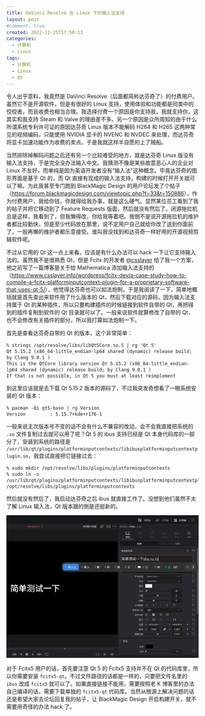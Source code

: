 ```yaml
---
title: DaVinci Resolve 在 Linux 下的输入法支持
layout: post
#comment: true
created: 2022-11-25T17:50:13
categories:
  - 计算机
  - Linux
tags:
  - 计算机
  - Linux
  - Qt
---
```

令人出乎意料，我竟然是 DaVinci Resolve（后面都简称达芬奇了）的付费用户。虽然它不是开源软件，但是有很好的 Linux 支持，使用体验和功能都是同类中的佼佼者，而且收费也相当合理。我选择付费一个原因是你支持我，我就支持你，这其实和我支持 Steam 和 Valve 的理由差不多。另一个原因是众所周知的由于什么所谓系统专利许可证的原因达芬奇 Linux 版本不能解码 H264 和 H265 这两种常见的视频编码，只能使用 NVIDIA 显卡的 NVENC 和 NVDEC 来处理，而达芬奇将显卡加速功能作为收费的卖点。于是我就这样半自愿的上了贼船。

当然排除掉解码问题之后还有另一个比较难受的地方，就是达芬奇 Linux 版没有输入法支持，于是完全没办法输入中文。我猜测不像是某些故意恶心人的企业对 Linux 不友好，而单纯是因为英语开发者没有“输入法”这种概念。毕竟达芬奇的图形界面是基于 Qt 的，而 Qt 直接有现成的输入法支持，构建的时候打开开关就可以了嘛。为此我甚至专门跑到 BlackMagic Design 的用户论坛发了个帖子（<https://forum.blackmagicdesign.com/viewtopic.php?f=33&t=150886>），作为付费用户，我给你钱，你就得给我办事，就是这么硬气。显然某位员工看到了我的帖子并把它移动到了 Feature Requests 版面，然后就没有然后了。闭源拖拉机总是这样，我看到了，但我懒得改，你给我等着吧。我倒不是说开源拖拉机的维护者都比较勤快，但是至少代码放在那里，说不定用户自己就给你改了送到你面前了，一般再懒的维护者都乐意接受。谁叫我没找到和达芬奇一样好用的开源视频剪辑软件呢。

不过从它用的 Qt 这一点上来看，应该是有什么办法可以 hack 一下让它支持输入法的。虽然我不是很熟悉 Qt，但是 Fcitx 的开发者 [@csslayer](https://www.csslayer.info/) 给了我一个方案，他之前写了一篇博客是关于给 Mathematica 添加输入法支持的（<https://www.csslayer.info/wordpress/fcitx-dev/a-case-study-how-to-compile-a-fcitx-platforminputcontext-plugin-for-a-proprietary-software-that-uses-qt-5/>），他觉得达芬奇也可以如法炮制，于是我阅读了一下，简单地概括就是首先查出来软件用了什么版本的 Qt，然后下载对应的源码，因为输入法支持属于 Qt 的某种插件，所以只要构建插件的时候链接到软件自带的 Qt，再把得到的插件复制到软件的 Qt 目录就可以了。一般来说软件就算修改了自带的 Qt，也不会修改有关插件的部分，所以我打算如法炮制一下。

首先是查看达芬奇自带的 Qt 的版本，这个非常简单：

```
% strings /opt/resolve/libs/libQt5Core.so.5 | rg 'Qt 5'
Qt 5.15.2 (x86_64-little_endian-lp64 shared (dynamic) release build; by Clang 9.0.1 )
This is the QtCore library version Qt 5.15.2 (x86_64-little_endian-lp64 shared (dynamic) release build; by Clang 9.0.1 )
If that is not possible, in Qt 5 you must at least reimplement
```

到这里应该就是去下载 Qt 5.15.2 版本的源码了，不过我突发奇想看了一眼系统安装的 Qt 版本：

```
% pacman -Qi qt5-base | rg Version
Version         : 5.15.7+kde+r176-1
```

一般来说主次版本号不变的话不会有什么不兼容的改动，会不会我直接把系统的 `.so` 文件复制过去就可以用了呢？Qt 5 的 ibus 支持已经是 Qt 本身代码库的一部分了，安装到系统的路径是 `/usr/lib/qt/plugins/platforminputcontexts/libibusplatforminputcontextplugin.so`，我尝试直接把它链接过去：

```
% sudo mkdir /opt/resolve/libs/plugins/platforminputcontexts
% sudo ln -s /usr/lib/qt/plugins/platforminputcontexts/libibusplatforminputcontextplugin.so /opt/resolve/libs/plugins/platforminputcontexts
```

然后就没有然后了，我启动达芬奇之后 ibus 就直接工作了。没想到他们虽然不太了解 Linux 输入法，Qt 版本跟的倒是还挺新的。

![just works](./screenshot-1.png)

对于 Fcitx5 用户的话，首先要注意 Qt 5 的 Fcitx5 支持并不在 Qt 的代码库里，所以你需要安装 `fcitx5-qt`。不过文件路径的话都是一样的，只要把文件名里的 `ibus` 改成 `fcitx5` 就可以了。如果直接链接不能用，需要按照老 K 博客里的办法自己编译的话，需要下载单独的 `fcitx5-qt` 代码库。当然从根源上解决问题的话还是希望大家去论坛回复我的帖子，让 BlackMagic Design 开启构建开关，就不需要用奇怪的办法 hack 了。
